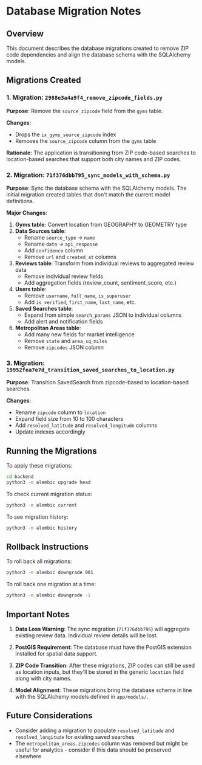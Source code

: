 # Database Migration Notes

## Overview
This document describes the database migrations created to remove ZIP code dependencies and align the database schema with the SQLAlchemy models.

## Migrations Created

### 1. Migration: `2988e3a4a9f4_remove_zipcode_fields.py`
**Purpose**: Remove the `source_zipcode` field from the `gyms` table.

**Changes**:
- Drops the `ix_gyms_source_zipcode` index
- Removes the `source_zipcode` column from the `gyms` table

**Rationale**: The application is transitioning from ZIP code-based searches to location-based searches that support both city names and ZIP codes.

### 2. Migration: `71f376dbb795_sync_models_with_schema.py`
**Purpose**: Sync the database schema with the SQLAlchemy models. The initial migration created tables that don't match the current model definitions.

**Major Changes**:
1. **Gyms table**: Convert location from GEOGRAPHY to GEOMETRY type
2. **Data Sources table**:
   - Rename `source_type` → `name`
   - Rename `data` → `api_response`
   - Add `confidence` column
   - Remove `url` and `created_at` columns
3. **Reviews table**: Transform from individual reviews to aggregated review data
   - Remove individual review fields
   - Add aggregation fields (review_count, sentiment_score, etc.)
4. **Users table**:
   - Remove `username`, `full_name`, `is_superuser`
   - Add `is_verified`, `first_name`, `last_name`, etc.
5. **Saved Searches table**:
   - Expand from simple `search_params` JSON to individual columns
   - Add alert and notification fields
6. **Metropolitan Areas table**:
   - Add many new fields for market intelligence
   - Remove `state` and `area_sq_miles`
   - Remove `zipcodes` JSON column

### 3. Migration: `19952fea7e7d_transition_saved_searches_to_location.py`
**Purpose**: Transition SavedSearch from zipcode-based to location-based searches.

**Changes**:
- Rename `zipcode` column to `location`
- Expand field size from 10 to 100 characters
- Add `resolved_latitude` and `resolved_longitude` columns
- Update indexes accordingly

## Running the Migrations

To apply these migrations:

```bash
cd backend
python3 -m alembic upgrade head
```

To check current migration status:

```bash
python3 -m alembic current
```

To see migration history:

```bash
python3 -m alembic history
```

## Rollback Instructions

To roll back all migrations:

```bash
python3 -m alembic downgrade 001
```

To roll back one migration at a time:

```bash
python3 -m alembic downgrade -1
```

## Important Notes

1. **Data Loss Warning**: The sync migration (`71f376dbb795`) will aggregate existing review data. Individual review details will be lost.

2. **PostGIS Requirement**: The database must have the PostGIS extension installed for spatial data support.

3. **ZIP Code Transition**: After these migrations, ZIP codes can still be used as location inputs, but they'll be stored in the generic `location` field along with city names.

4. **Model Alignment**: These migrations bring the database schema in line with the SQLAlchemy models defined in `app/models/`.

## Future Considerations

- Consider adding a migration to populate `resolved_latitude` and `resolved_longitude` for existing saved searches
- The `metropolitan_areas.zipcodes` column was removed but might be useful for analytics - consider if this data should be preserved elsewhere
